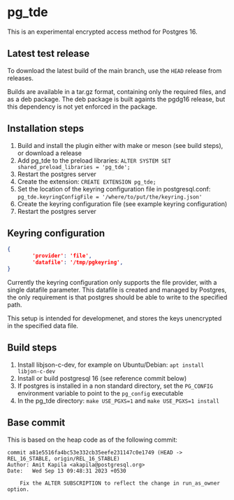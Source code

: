# pg_tde

This is an experimental encrypted access method for Postgres 16.

## Latest test release

To download the latest build of the main branch, use the `HEAD` release from releases.

Builds are available in a tar.gz format, containing only the required files, and as a deb package.
The deb package is built againts the pgdg16 release, but this dependency is not yet enforced in the package.

## Installation steps

1. Build and install the plugin either with make or meson (see build steps), or download a release
2. Add pg_tde to the preload libraries: `ALTER SYSTEM SET shared_preload_libraries = 'pg_tde';`
3. Restart the postgres server
4. Create the extension: `CREATE EXTENSION pg_tde;`
5. Set the location of the keyring configuration file in postgresql.conf: `pg_tde.keyringConfigFile = '/where/to/put/the/keyring.json'`
6. Create the keyring configuration file (see example keyring configuration)
7. Restart the postgres server

## Keyring configuration

```json
{
        'provider': 'file',
        'datafile': '/tmp/pgkeyring',
}
```

Currently the keyring configuration only supports the file provider, with a single datafile parameter.
This datafile is created and managed by Postgres, the only requirement is that postgres should be able to write to the specified path.

This setup is intended for developmenet, and stores the keys unencrypted in the specified data file.

## Build steps

1. Install libjson-c-dev, for example on Ubuntu/Debian: `apt install libjon-c-dev`
2. Install or build postgresql 16 (see reference commit below)
3. If postgres is installed in a non standard directory, set the `PG_CONFIG` environment variable to point to the `pg_config` executable
4. In the pg_tde directory: `make USE_PGXS=1` and `make USE_PGXS=1 install`

## Base commit

This is based on the heap code as of the following commit:

```
commit a81e5516fa4bc53e332cb35eefe231147c0e1749 (HEAD -> REL_16_STABLE, origin/REL_16_STABLE)
Author: Amit Kapila <akapila@postgresql.org>
Date:   Wed Sep 13 09:48:31 2023 +0530

    Fix the ALTER SUBSCRIPTION to reflect the change in run_as_owner option.
```
